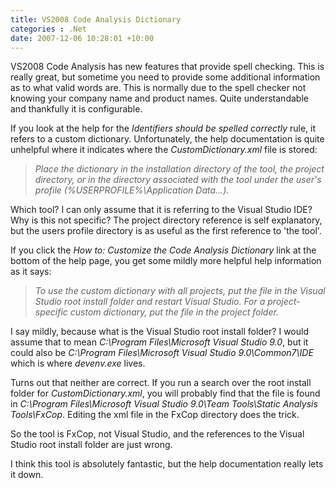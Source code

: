 ```yaml
---
title: VS2008 Code Analysis Dictionary
categories : .Net
date: 2007-12-06 10:28:01 +10:00
---
```


VS2008 Code Analysis has new features that provide spell checking. This is really great, but sometime you need to provide some additional information as to what valid words are. This is normally due to the spell checker not knowing your company name and product names. Quite understandable and thankfully it is configurable.

If you look at the help for the _Identifiers should be spelled correctly_ rule, it refers to a custom dictionary. Unfortunately, the help documentation is quite unhelpful where it indicates where the _CustomDictionary.xml_ file is stored:

> _Place the dictionary in the installation directory of the tool, the project directory, or in the directory associated with the tool under the user's profile (%USERPROFILE%\Application Data\...)._

Which tool? I can only assume that it is referring to the Visual Studio IDE? Why is this not specific? The project directory reference is self explanatory, but the users profile directory is as useful as the first reference to 'the tool'.

If you click the _How to: Customize the Code Analysis Dictionary_ link at the bottom of the help page, you get some mildly more helpful help information as it says:

> _To use the custom dictionary with all projects, put the file in the Visual Studio root install folder and restart Visual Studio. For a project-specific custom dictionary, put the file in the project folder._

I say mildly, because what is the Visual Studio root install folder? I would assume that to mean _C:\Program Files\Microsoft Visual Studio 9.0_, but it could also be _C:\Program Files\Microsoft Visual Studio 9.0\Common7\IDE_ which is where _devenv.exe_ lives. 

Turns out that neither are correct. If you run a search over the root install folder for _CustomDictionary.xml_, you will probably find that the file is found in _C:\Program Files\Microsoft Visual Studio 9.0\Team Tools\Static Analysis Tools\FxCop_. Editing the xml file in the FxCop directory does the trick. 

So the tool is FxCop, not Visual Studio, and the references to the Visual Studio root install folder are just wrong.

I think this tool is absolutely fantastic, but the help documentation really lets it down.


